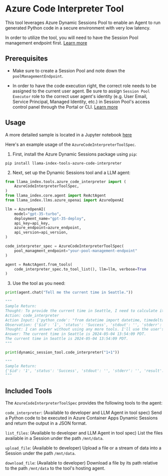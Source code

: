 # Azure Code Interpreter Tool

This tool leverages Azure Dynamic Sessions Pool to enable an Agent to run generated Python code in a secure environment with very low latency.

In order to utilize the tool, you will need to have the Session Pool management endpoint first. [Learn more](https://aka.ms/aca/sessions)

## Prerequisites

- Make sure to create a Session Pool and note down the `poolManagementEndpoint`.

- In order to have the code execution right, the correct role needs to be assigned to the current user agent. Be sure to assign `Session Pool Executor` role to the correct user agent's identity (e.g. User Email, Service Principal, Managed Identity, etc.) in Session Pool's access control panel through the Portal or CLI. [Learn more](https://aka.ms/aca/sessions)

## Usage

A more detailed sample is located in a Jupyter notebook [here](https://github.com/run-llama/llama_index/tree/main/docs/docs/examples/tools/azure_code_interpreter.ipynb)

Here's an example usage of the `AzureCodeInterpreterToolSpec`.

1. First, install the Azure Dynamic Sessions package using `pip`:

```
pip install llama-index-tools-azure-code-interpreter
```

2. Next, set up the Dynamic Sessions tool and a LLM agent:

```python
from llama_index.tools.azure_code_interpreter import (
    AzureCodeInterpreterToolSpec,
)
from llama_index.core.agent import ReActAgent
from llama_index.llms.azure_openai import AzureOpenAI

llm = AzureOpenAI(
    model="gpt-35-turbo",
    deployment_name="gpt-35-deploy",
    api_key=api_key,
    azure_endpoint=azure_endpoint,
    api_version=api_version,
)

code_interpreter_spec = AzureCodeInterpreterToolSpec(
    pool_managment_endpoint="your-pool-management-endpoint"
)

agent = ReActAgent.from_tools(
    code_interpreter_spec.to_tool_list(), llm=llm, verbose=True
)
```

3. Use the tool as you need:

```python
print(agent.chat("Tell me the current time in Seattle."))

"""
Sample Return:
Thought: To provide the current time in Seattle, I need to calculate it based on the current UTC time and adjust for Seattle's time zone, which is Pacific Daylight Time (PDT) during daylight saving time and Pacific Standard Time (PST) outside of daylight saving time. PDT is UTC-7, and PST is UTC-8. I can use the code interpreter tool to get the current UTC time and adjust it accordingly.
Action: code_interpreter
Action Input: {'python_code': "from datetime import datetime, timedelta; import pytz; utc_now = datetime.now(pytz.utc); seattle_time = utc_now.astimezone(pytz.timezone('America/Los_Angeles')); seattle_time.strftime('%Y-%m-%d %H:%M:%S %Z%z')"}
Observation: {'$id': '1', 'status': 'Success', 'stdout': '', 'stderr': '', 'result': '2024-05-04 13:54:09 PDT-0700', 'executionTimeInMilliseconds': 120}
Thought: I can answer without using any more tools. I'll use the user's language to answer.
Answer: The current time in Seattle is 2024-05-04 13:54:09 PDT.
The current time in Seattle is 2024-05-04 13:54:09 PDT.
"""

print(dynamic_session_tool.code_interpreter("1+1"))

"""
Sample Return:
{'$id': '1', 'status': 'Success', 'stdout': '', 'stderr': '', 'result': 2, 'executionTimeInMilliseconds': 11}
"""
```

## Included Tools

The `AzureCodeInterpreterToolSpec` provides the following tools to the agent:

`code_interpreter`: (Available to developer and LLM Agent in tool spec) Send a Python code to be executed in Azure Container Apps Dynamic Sessions and return the output in a JSON format.

`list_files`: (Available to developer and LLM Agent in tool spec) List the files available in a Session under the path `/mnt/data`.

`upload_file`: (Available to developer) Upload a file or a stream of data into a Session under the path `/mnt/data`.

`download_file`: (Available to developer) Download a file by its path relative to the path `/mnt/data` to the tool's hosting agent.
